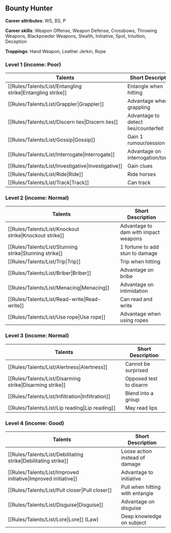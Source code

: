 
## Bounty Hunter

**Career attributes**: WS, BS, P

**Career skills**: Weapon Offense, Weapon Defense, Crossbows, Throwing Weapons, Blackpowder Weapons, Stealth, Initiative, Spot, Intuition, Deception

**Trappings**: Hand Weapon, Leather Jerkin, Rope

### Level 1 (income: Poor)

| Talents | Short Description |
| --- | --- |
| [[Rules/Talents/List/Entangling strike\|Entangling strike]] | Entangle when hitting |
| [[Rules/Talents/List/Grappler\|Grappler]] | Advantage when grappling |
| [[Rules/Talents/List/Discern lies\|Discern lies]] | Advantage to detect lies/counterfeit |
| [[Rules/Talents/List/Gossip\|Gossip]] | Gain 1 rumour/session |
| [[Rules/Talents/List/Interrogate\|Interrogate]] | Advantage on interrogation/torture |
| [[Rules/Talents/List/Investigative\|Investigative]] | Gain clues |
| [[Rules/Talents/List/Ride\|Ride]] | Ride horses |
| [[Rules/Talents/List/Track\|Track]] | Can track |


### Level 2 (income: Normal)

| Talents | Short Description |
| --- | --- |
| [[Rules/Talents/List/Knockout strike\|Knockout strike]] | Advantage to dam with impact weapons |
| [[Rules/Talents/List/Stunning strike\|Stunning strike]] | 1 fortune to add stun to damage |
| [[Rules/Talents/List/Trip\|Trip]] | Trip when hitting |
| [[Rules/Talents/List/Briber\|Briber]] | Advantage on bribe |
| [[Rules/Talents/List/Menacing\|Menacing]] | Advantage on intimidation |
| [[Rules/Talents/List/Read-write\|Read-write]] | Can read and write |
| [[Rules/Talents/List/Use rope\|Use rope]] | Advantage when using ropes |


### Level 3 (income: Normal)

| Talents | Short Description |
| --- | --- |
| [[Rules/Talents/List/Alertness\|Alertness]] | Cannot be surprised |
| [[Rules/Talents/List/Disarming strike\|Disarming strike]] | Opposed test to disarm |
| [[Rules/Talents/List/Infiltration\|Infiltration]] | Blend into a group |
| [[Rules/Talents/List/Lip reading\|Lip reading]] | May read lips |


### Level 4 (income: Good)

| Talents | Short Description |
| --- | --- |
| [[Rules/Talents/List/Debilitating strike\|Debilitating strike]] | Loose action instead of damage |
| [[Rules/Talents/List/Improved initiative\|Improved initiative]] | Advantage to initiative |
| [[Rules/Talents/List/Pull closer\|Pull closer]] | Pull when hitting with entangle |
| [[Rules/Talents/List/Disguise\|Disguise]] | Advantage on disguise |
| [[Rules/Talents/List/Lore\|Lore]] (Law) | Deep knowledge on subject |


